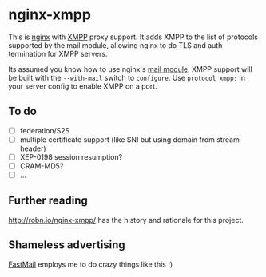 # nginx-xmpp

This is [nginx](http://nginx.org/en/) with [XMPP](https://tools.ietf.org/html/rfc6120) proxy support. It adds XMPP to the list of protocols supported by the mail module, allowing nginx to do TLS and auth termination for XMPP servers.

Its assumed you know how to use nginx's [mail module](http://nginx.org/en/docs/mail/ngx_mail_core_module.html). XMPP support will be built with the `--with-mail` switch to `configure`. Use `protocol xmpp;` in your server config to enable XMPP on a port.

## To do

- [ ] federation/S2S
- [ ] multiple certificate support (like SNI but using domain from stream header)
- [ ] XEP-0198 session resumption?
- [ ] CRAM-MD5?
- [ ] ...

## Further reading

http://robn.io/nginx-xmpp/ has the history and rationale for this project.

## Shameless advertising

[FastMail](https://www.fastmail.com/) employs me to do crazy things like this :)
